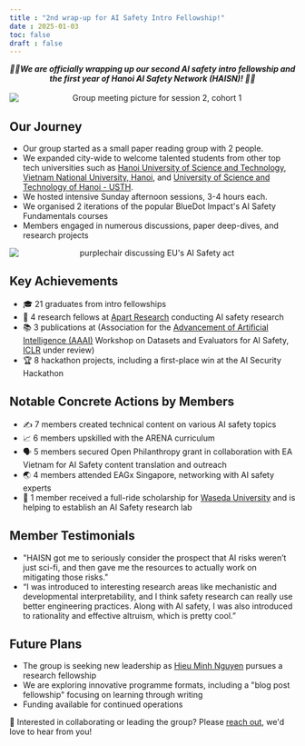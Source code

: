 ```yaml
---
title : "2nd wrap-up for AI Safety Intro Fellowship!"
date : 2025-01-03
toc: false
draft : false 
---
```


<div style="text-align: center;">
<b><em> 🎉🎉We are officially wrapping up our second AI safety intro fellowship and the first year of Hanoi AI Safety Network 
(HAISN)! 🥳🥳 </b></em>
</div>

<br>

<div style="text-align: center;"> 
    <img src="/haisn-wrap-up-2/group.jpg" alt="Group meeting picture for session 2, cohort 1" style="display: block; margin: 0 auto; max-width: 100%; height: auto;">
</div>


## Our Journey
- Our group started as a small paper reading group with 2 people.
- We expanded city-wide to welcome talented students from other top tech universities such as 
[Hanoi University of Science and Technology](https://www.linkedin.com/company/dhbkhn/?lipi=urn%3Ali%3Apage%3Ad_flagship3_detail_base%3BhwG4qBqGQoyFVxGq7uCeHg%3D%3D),
[Vietnam National University, Hanoi](https://www.linkedin.com/company/vietnam-national-university/?lipi=urn%3Ali%3Apage%3Ad_flagship3_detail_base%3BhwG4qBqGQoyFVxGq7uCeHg%3D%3D), 
and [University of Science and Technology of Hanoi - USTH](https://www.linkedin.com/company/university-of-science-and-technology-of-hanoi-usth/?lipi=urn%3Ali%3Apage%3Ad_flagship3_detail_base%3BhwG4qBqGQoyFVxGq7uCeHg%3D%3D).
- We hosted intensive Sunday afternoon sessions, 3-4 hours each.
- We organised 2 iterations of the popular BlueDot Impact's AI Safety Fundamentals courses
- Members engaged in numerous discussions, paper deep-dives, and research projects

<div style="text-align: center;"> 
    <img src="/haisn-wrap-up-2/purp-board.jpg" alt="purplechair discussing EU's AI Safety act" style="display: block; margin: 0 auto; max-width: 100%; height: auto;">
</div>

## Key Achievements 
- 🎓 21 graduates from intro fellowships
- 🔬 4 research fellows at [Apart Research](https://www.linkedin.com/company/apartresearch/?lipi=urn%3Ali%3Apage%3Ad_flagship3_detail_base%3BhwG4qBqGQoyFVxGq7uCeHg%3D%3D)
conducting AI safety research
- 📚 3 publications at (Association for the [Advancement of Artificial Intelligence (AAAI)](https://www.linkedin.com/company/association-for-the-advancement-of-artificial-intelligence-aaai-/?lipi=urn%3Ali%3Apage%3Ad_flagship3_detail_base%3BhwG4qBqGQoyFVxGq7uCeHg%3D%3D)
Workshop on Datasets and Evaluators for AI Safety, [ICLR](https://www.linkedin.com/company/iclr/?lipi=urn%3Ali%3Apage%3Ad_flagship3_detail_base%3BhwG4qBqGQoyFVxGq7uCeHg%3D%3D) 
under review)
- 🏆 8 hackathon projects, including a first-place win at the AI Security Hackathon

## Notable Concrete Actions by Members
- ✍️ 7 members created technical content on various AI safety topics
- 📈 6 members upskilled with the ARENA curriculum
- 🗣️ 5 members secured Open Philanthropy grant in collaboration with EA Vietnam for AI Safety content translation and outreach
- 🌏 4 members attended EAGx Singapore, networking with AI safety experts
- 🔭 1 member received a full-ride scholarship for [Waseda University](https://www.linkedin.com/company/wasedauniversity/?lipi=urn%3Ali%3Apage%3Ad_flagship3_detail_base%3BhwG4qBqGQoyFVxGq7uCeHg%3D%3D) 
and is helping to establish an AI Safety research lab

## Member Testimonials 
- "HAISN got me to seriously consider the prospect that AI risks weren’t just sci-fi, and then gave me
the resources to actually work on mitigating those risks."
- “I was introduced to interesting research areas like mechanistic and developmental interpretability, 
and I think safety research can really use better engineering practices. Along with AI safety, I was 
also introduced to rationality and effective altruism, which is pretty cool.”

## Future Plans
- The group is seeking new leadership as [Hieu Minh Nguyen](https://www.linkedin.com/in/hieu-minh-nguyen-74880927a/?lipi=urn%3Ali%3Apage%3Ad_flagship3_detail_base%3BhwG4qBqGQoyFVxGq7uCeHg%3D%3D)
pursues a research fellowship
- We are exploring innovative programme formats, including a "blog post fellowship" focusing on learning through writing
- Funding available for continued operations

🤝 Interested in collaborating or leading the group? Please [reach out](https://www.linkedin.com/company/hanoi-ai-safety-network), we'd love to hear from you!
